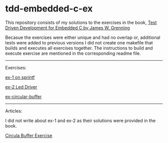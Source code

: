 # tdd-embedded-c-ex
This repository consists of my solutions to the exercises in the book, [Test Driven Development for Embedded C by James W. Grenning](https://www.amazon.com/Driven-Development-Embedded-Pragmatic-Programmers/dp/193435662X)

Becasue the exercises were either unique and had no overlap or, additional tests were added to previous versions I did not create one makefile that builds and executes all exercises together. The instructions to build and execute exercise are mentioned in the corresponding readme file.

---
Exercises:

[ex-1 on sprintf](https://github.com/NatsuDrag9/tdd-embedded-c-ex/tree/main)

[ex-2 Led Driver](https://github.com/NatsuDrag9/tdd-embedded-c-ex/tree/main/ex-2)

[ex-circular-buffer](https://github.com/NatsuDrag9/tdd-embedded-c-ex/tree/main/ex-circular-buffer-fifo)

---
Articles:

I did not write about ex-1 and ex-2 as their solutions were provided in the book.

[Circula Buffer Exercise](https://rohitimandi.medium.com/test-driven-development-for-embedded-c-by-james-w-grenning-circular-buffer-solution-6a9238fb7b32)
